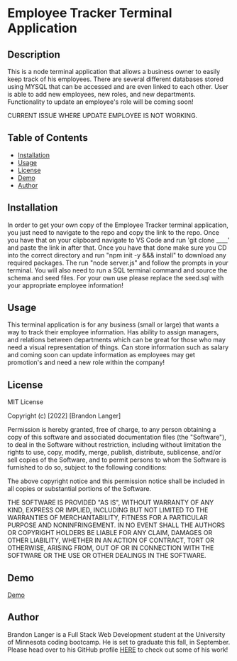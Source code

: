 # Employee Tracker Terminal Application

## Description

This is a node terminal application that allows a business owner to easily keep track of his employees. There are several different databases stored using MYSQL that can be accessed and are even linked to each other. User is able to add new employees, new roles, and new departments. Functionality to update an employee's role will be coming soon! 

CURRENT ISSUE WHERE UPDATE EMPLOYEE IS NOT WORKING.

## Table of Contents

* [Installation](#installation)
* [Usage](#usage)
* [License](#license)
* [Demo](#demo)
* [Author](#author)


## Installation

In order to get your own copy of the Employee Tracker terminal application, you just need to navigate to the repo and copy the link to the repo. Once you have that on your clipboard navigate to VS Code and run 'git clone ____' and paste the link in after that. Once you have that done make sure you CD into the correct directory and run "npm init -y &&& install" to download any required packages. The run "node server.js" and follow the prompts in your terminal. You will also need to run a SQL terminal command and source the schema and seed files. For your own use please replace the seed.sql with your appropriate employee information!

## Usage

This terminal application is for any business (small or large) that wants a way to track their employee information. Has ability to assign managers, and relations between departments which can be great for those who may need a visual representation of things. Can store information such as salary and coming soon can update information as employees may get promotion's and need a new role within the company!

## License

MIT License

Copyright (c) [2022] [Brandon Langer]

Permission is hereby granted, free of charge, to any person obtaining a copy
of this software and associated documentation files (the "Software"), to deal
in the Software without restriction, including without limitation the rights
to use, copy, modify, merge, publish, distribute, sublicense, and/or sell
copies of the Software, and to permit persons to whom the Software is
furnished to do so, subject to the following conditions:

The above copyright notice and this permission notice shall be included in all
copies or substantial portions of the Software.

THE SOFTWARE IS PROVIDED "AS IS", WITHOUT WARRANTY OF ANY KIND, EXPRESS OR
IMPLIED, INCLUDING BUT NOT LIMITED TO THE WARRANTIES OF MERCHANTABILITY,
FITNESS FOR A PARTICULAR PURPOSE AND NONINFRINGEMENT. IN NO EVENT SHALL THE
AUTHORS OR COPYRIGHT HOLDERS BE LIABLE FOR ANY CLAIM, DAMAGES OR OTHER
LIABILITY, WHETHER IN AN ACTION OF CONTRACT, TORT OR OTHERWISE, ARISING FROM,
OUT OF OR IN CONNECTION WITH THE SOFTWARE OR THE USE OR OTHER DEALINGS IN THE
SOFTWARE.

## Demo

[Demo](https://youtu.be/dpBmJrKBArI)

## Author

Brandon Langer is a Full Stack Web Development student at the University of Minnesota coding bootcamp. He is set to graduate this fall, in September. Please head over to his GitHub profile [HERE]('https://github.com/Minotaurius') to check out some of his work! 